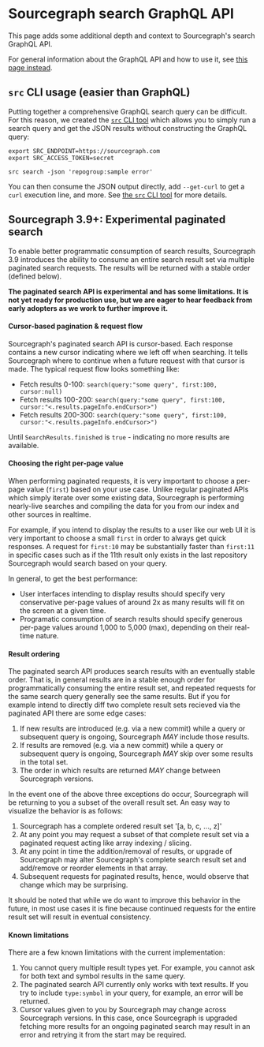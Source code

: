 # Sourcegraph search GraphQL API

This page adds some additional depth and context to Sourcegraph's search GraphQL API.

For general information about the GraphQL API and how to use it, see [this page instead](index.md).

## `src` CLI usage (easier than GraphQL)

Putting together a comprehensive GraphQL search query can be difficult. For this reason, we created the [`src` CLI tool](https://github.com/sourcegraph/src-cli) which allows you to simply run a search query and get the JSON results without constructing the GraphQL query:

```
export SRC_ENDPOINT=https://sourcegraph.com
export SRC_ACCESS_TOKEN=secret

src search -json 'repogroup:sample error'
```

You can then consume the JSON output directly, add `--get-curl` to get a `curl` execution line, and more. See [the `src` CLI tool](https://github.com/sourcegraph/src-cli) for more details.

## Sourcegraph 3.9+: Experimental paginated search

To enable better programmatic consumption of search results, Sourcegraph 3.9 introduces the ability to consume an entire search result set via multiple paginated search requests. The results will be returned with a stable order (defined below).

**The paginated search API is experimental and has some limitations. It is not yet ready for production use, but we are eager to hear feedback from early adopters as we work to further improve it.**

#### Cursor-based pagination & request flow

Sourcegraph's paginated search API is cursor-based. Each response contains a new cursor indicating where we left off when searching. It tells Sourcegraph where to continue when a future request with that cursor is made. The typical request flow looks something like:

- Fetch results 0-100: `search(query:"some query", first:100, cursor:null)`
- Fetch results 100-200: `search(query:"some query", first:100, cursor:"<.results.pageInfo.endCursor>")`
- Fetch results 200-300: `search(query:"some query", first:100, cursor:"<.results.pageInfo.endCursor>")`

Until `SearchResults.finished` is `true` - indicating no more results are available.

#### Choosing the right per-page value

When performing paginated requests, it is very important to choose a per-page value (`first`) based on your use case. Unlike regular paginated APIs which simply iterate over some existing data, Sourcegraph is performing nearly-live searches and compiling the data for you from our index and other sources in realtime.

For example, if you intend to display the results to a user like our web UI it is very important to choose a small `first` in order to always get quick responses. A request for `first:10` may be substantially faster than `first:11` in specific cases such as if the 11th result only exists in the last repository Sourcegraph would search based on your query.

In general, to get the best performance:

- User interfaces intending to display results should specify very conservative per-page values of around 2x as many results will fit on the screen at a given time.
- Programatic consumption of search results should specify generous per-page values around 1,000 to 5,000 (max), depending on their real-time nature.

#### Result ordering

The paginated search API produces search results with an eventually stable order. That is, in general results are in a stable enough order for programmatically consuming the entire result set, and repeated requests for the same search query generally see the same results. But if you for example intend to directly diff two complete result sets recieved via the paginated API there are some edge cases:

1. If new results are introduced (e.g. via a new commit) while a query or subsequent query is ongoing, Sourcegraph _MAY_ include those results.
2. If results are removed (e.g. via a new commit) while a query or subsequent query is ongoing, Sourcegraph _MAY_ skip over some results in the total set.
3. The order in which results are returned _MAY_ change between Sourcegraph versions.

In the event one of the above three exceptions do occur, Sourcegraph will be returning to you a subset of the overall result set. An easy way to visualize the behavior is as follows:

1. Sourcegraph has a complete ordered result set '[a, b, c, ..., z]'
2. At any point you may request a subset of that complete result set via a paginated request acting like array indexing / slicing.
3. At any point in time the addition/removal of results, or upgrade of Sourcegraph may alter Sourcegraph's complete search result set and add/remove or reorder elements in that array.
4. Subsequent requests for paginated results, hence, would observe that change which may be surprising.

It should be noted that while we do want to improve this behavior in the future, in most use cases it is fine because continued requests for the entire result set will result in eventual consistency.

#### Known limitations

There are a few known limitations with the current implementation:

1. You cannot query multiple result types yet. For example, you cannot ask for both text and symbol results in the same query.
2. The paginated search API currently only works with text results. If you try to include `type:symbol` in your query, for example, an error will be returned.
3. Cursor values given to you by Sourcegraph may change across Sourcegraph versions. In this case, once Sourcegraph is upgraded fetching more results for an ongoing paginated search may result in an error and retrying it from the start may be required.
